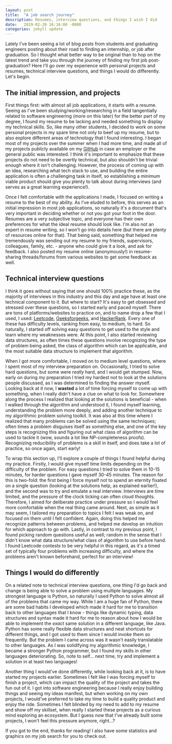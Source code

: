 ```yaml
---
layout: post
title:  "A job search journey"
description: Resumes, interview questions, and things I wish I did
date:   2019-02-20 16:16:00 -0800
categories: jekyll update
---
```


Lately I've been seeing a lot of blog posts from students and graduating engineers posting about their road to finding an internship, or job after graduation. So I thought what better way to be original than to hop on the latest trend and take you through the journey of finding my first job post-graduation? Here I'll go over my experience with personal projects and resumes, technical interview questions, and things I would do differently. Let's begin.

## The initial impression, and projects

First things first: with almost all job applications, it starts with a resume. Seeing as I've been studying/working/researching in a field tangentially related to software engineering (more on this later) for the better part of my degree, I found my resume to be lacking and needed something to display my technical skills. So, like many other students, I decided to work on some personal projects in my spare time not only to beef up my resume, but to also explore different areas of technology that I found interesting. I began most of my projects over the summer when I had more time, and made all of my projects publicly available on my [GitHub][github-link] in case an employer or the general public was interested. I think it's important to emphasize that these projects do not need to be overtly technical, but also shouldn't be trivial enough where it isn't challenging. However, the process of coming up with an idea, researching what tech stack to use, and building the entire application is often a challenging task in itself, so establishing a minimum viable product should give you plenty to talk about during interviews (and serves as a great learning experience!).

Once I felt comfortable with the applications I made, I focused on writing a resume to the best of my ability. As I've eluded to before, this serves as an initial impression in most job applications, so naturally it's a document that's very important in deciding whether or not you got your foot in the door. Resumes are a very subjective topic, and everyone has their own preferences for what the ideal resume should look like. I'm also not an expert in resume writing, so I won't go into details here (but there are plenty of resources online for that). That being said, something that helped me tremendously was sending out my resume to my friends, supervisors, colleagues, family, etc. - anyone who could give it a look, and ask for feedback. I also posted my resume online (anonymously!) in resume-sharing threads/forums from various websites to get some feedback as well. 

## Technical interview questions

I think it goes without saying that one should 100% practice these, as the majority of interviews in this industry and this day and age have at least one technical component to it. But where to start? It's easy to get obsessed and stressed over these questions, so I started early and paced myself. There are tons of platforms/websites to practice on, and to name drop a few that I used, I used: [Leetcode][leetcode-link], [Geeksforgeeks][geeksforgeeks-link], and [HackerRank][hackerrank-link]. Every one of these has difficulty levels, ranking from easy, to medium, to hard. So naturally, I started off solving easy questions to get used to the style and learn where my weaknesses were. At this point, I also started reviewing data structures, as often times these questions involve recognizing the type of problem being asked, the class of algorithm which can be applicable, and the most suitable data structure to implement that algorithm. 

When I got more comfortable, I moved on to medium level questions, where I spent most of my interview preparation on. Occasionally, I tried to solve hard questions, but some were *really* hard, and I would get stumped. Now, early on during my preparation I tried my hardest not to look at the solutions people discussed, as I was determined to finding the answer myself. Looking back at it now, I **wasted** a lot of time forcing myself to come up with something, when I really didn't have a clue on what to look for. Somewhere along the process I realized that looking at the solutions is beneficial - when I walked through the algorithm and understood it, I found myself learning, understanding the problem more deeply, and adding another technique to my algorithmic problem solving toolkit. It was also at this time where I realized that many problems can be solved using the same techniques; often times a problem disguises itself as something else, and one of the key steps is recognizing this and figuring out what class of algorithm can be used to tackle it (wow, sounds a lot like NP-completeness proofs). Recognizing reducibility of problems is a skill in itself, and does take a lot of practice, so once again, start early!

To wrap this section up, I'll explore a couple of things I found helpful during my practice. Firstly, I would give myself time limits depending on the difficulty of the problem. For easy questions I tried to solve them in 10-15 minutes, for harder questions I gave myself 30-45 minutes. The reason for this is two-fold: the first being I force myself not to spend an eternity fixated on a single question (looking at the solutions help, as explained earlier!), and the second was to try and emulate a real interview. Interviews are time limited, and the pressure of the clock ticking can often cloud thoughts. Therefore, I aimed for deliberate practice under pressure so I would feel more comfortable when the real thing came around. Next, as simple as it may seem, I tailored my preparation to topics I felt I was weak on, and focused on them until I felt confident. Again, doing this helped me recognize patterns between problems, and helped me develop an intuition for which approach to go with. Lastly, in contrast to my previous point, I found picking random questions useful as well; random in the sense that I didn't know what data structure/what class of algorithm to use before hand. I found Leetcode contests to be very helpful in this regard, as it's a timed set of typically four problems with increasing difficulty, and where the problems aren't known beforehand, perfect for an interview!

## Things I would do differently

On a related note to technical interview questions, one thing I'd go back and change is being able to solve a problem using multiple languages. My strongest language is Python, so naturally I used Python to solve almost all of the problems that came my way. While I am a huge fan of Python, there are some bad habits I developed which made it hard for me to transition back to other languages that I know - things like dynamic typing, data structures and syntax made it hard for me to reason about how I would be able to implement the *exact* same solution in a different language, like Java. Python has some really flexible data structures and neat shortcuts for different things, and I got used to them since I would invoke them so frequently. But the problem I came across was it wasn't easily translatable to other languages. As I was solidifying my algorithmic knowledge, I became a stronger Python programmer, but I found my skills in other languages deteriorating. So, note to self... next time, try and implement a solution in at least two languages!

Another thing I would've done differently, while looking back at it, is to have started my projects earlier. Sometimes I felt like I was forcing myself to finish a project, which can impact the quality of the project and takes the fun out of it. I got into software engineering because I really enjoy building things and seeing my ideas manifest, but when working on my own projects, I would've preferred to take my time to build a quality product and enjoy the ride. Sometimes I felt blinded by my need to add to my resume and show off my skillset, when really I started these projects as a curious mind exploring an ecosystem. But I guess now that I've already built some projects, I won't feel this pressure anymore, right...?

If you got to the end, thanks for reading! I also have some statistics and graphics on my job search for you to check out. 

[github-link]: https://github.com/kevinxchan
[geeksforgeeks-link]: https://www.geeksforgeeks.org/
[leetcode-link]: https://leetcode.com/
[hackerrank-link]: https://www.hackerrank.com/

